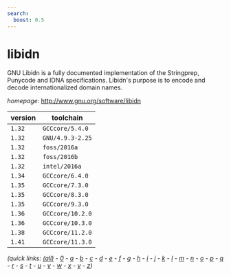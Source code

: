 ```yaml
---
search:
  boost: 0.5
---
```

# libidn

GNU Libidn is a fully documented implementation of the Stringprep, Punycode and IDNA specifications. Libidn's purpose is to encode and decode internationalized domain names.

*homepage*: <http://www.gnu.org/software/libidn>

version | toolchain
--------|----------
``1.32`` | ``GCCcore/5.4.0``
``1.32`` | ``GNU/4.9.3-2.25``
``1.32`` | ``foss/2016a``
``1.32`` | ``foss/2016b``
``1.32`` | ``intel/2016a``
``1.34`` | ``GCCcore/6.4.0``
``1.35`` | ``GCCcore/7.3.0``
``1.35`` | ``GCCcore/8.3.0``
``1.35`` | ``GCCcore/9.3.0``
``1.36`` | ``GCCcore/10.2.0``
``1.36`` | ``GCCcore/10.3.0``
``1.38`` | ``GCCcore/11.2.0``
``1.41`` | ``GCCcore/11.3.0``


*(quick links: [(all)](../index.md) - [0](../0/index.md) - [a](../a/index.md) - [b](../b/index.md) - [c](../c/index.md) - [d](../d/index.md) - [e](../e/index.md) - [f](../f/index.md) - [g](../g/index.md) - [h](../h/index.md) - [i](../i/index.md) - [j](../j/index.md) - [k](../k/index.md) - [l](../l/index.md) - [m](../m/index.md) - [n](../n/index.md) - [o](../o/index.md) - [p](../p/index.md) - [q](../q/index.md) - [r](../r/index.md) - [s](../s/index.md) - [t](../t/index.md) - [u](../u/index.md) - [v](../v/index.md) - [w](../w/index.md) - [x](../x/index.md) - [y](../y/index.md) - [z](../z/index.md))*

